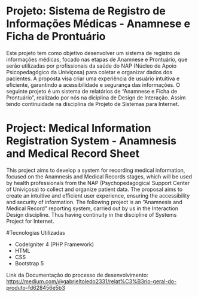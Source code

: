 # Projeto: Sistema de Registro de Informações Médicas - Anamnese e Ficha de Prontuário

Este projeto tem como objetivo desenvolver um sistema de registro de informações médicas, focado nas etapas de Anamnese e Prontuário, que serão utilizadas por profissionais da saúde do NAP (Núcleo de Apoio Psicopedagógico da Univiçosa) para coletar e organizar dados dos pacientes. A proposta visa criar uma experiência de usuário intuitiva e eficiente, garantindo a acessibilidade e segurança das informações.
O seguinte projeto é um sistema de relatórios de “Anamnese e Ficha de Prontuário”, realizado por nós na diciplina de Design de Interação. Assim tendo continuidade na disciplina de Projeto de Sistemas para Internet.

# Project: Medical Information Registration System - Anamnesis and Medical Record Sheet

This project aims to develop a system for recording medical information, focused on the Anamnesis and Medical Records stages, which will be used by health professionals from the NAP (Psychopedagogical Support Center of Univiçosa) to collect and organize patient data. The proposal aims to create an intuitive and efficient user experience, ensuring the accessibility and security of information.
The following project is an “Anamnesis and Medical Record” reporting system, carried out by us in the Interaction Design discipline. Thus having continuity in the discipline of Systems Project for Internet.

 #Tecnologias Utilizadas
 - CodeIgniter 4 (PHP Framework)
 - HTML
 - CSS
 - Bootstrap 5

Link da Documentação do processo de desenvolvimento: https://medium.com/@gabrieltoledo2331/relat%C3%B3rio-geral-do-produto-fd628456e5b3
